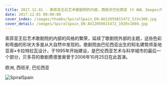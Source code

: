 ```yaml
---
title: 2017.12.01 - 索菲亚王后艺术歌剧院的内部，西班牙巴伦西亚 (© AWL Images/Masterfile)
date: 2017.12.01 00:00:00
cover_index: /images/thumbs/SpiralSpain_EN-AU12059815472_533x300.jpg
cover_detail: /images/SpiralSpain_EN-AU12059815472_1920x1080.jpg
---
```


索菲亚王后艺术歌剧院的内部的风格的繁荣，延续了歌剧院外部的主题，这些色彩和弯曲的形状大多是从大自然中发现的。歌剧院由巴伦西亚出生的知名建筑师圣地亚哥•卡拉特拉瓦设计，于1995年开始建设，是巴伦西亚艺术与科学城市的最后一个部分，贝多芬的歌剧费德里奥曾于2006年10月25日在此首演。

欧洲, 西班牙, 巴伦西亚

![SpiralSpain](/images/SpiralSpain_EN-AU12059815472_1920x1080.jpg)
